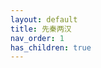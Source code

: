 ```yaml
---
layout: default
title: 先秦两汉
nav_order: 1
has_children: true
---
```


<!-- # 目录结构
{: .no_toc }

第一版本参数定义及语法解释
{: .fs-6 .fw-300 } -->

<!-- ## Table of contents
{: .no_toc .text-delta }

1. TOC
{:toc}

---
- Section 0 - Indicator Section (IS)
- Section 1 - Product Definition Section (PDS)
  - Table 0 - National International Originating Centers
## Table 1 - Flag for GDS or BMS
## Table 2 - Parameters & Units
## Table 3 - Type and Value of Level
## Table 4 - Forecast Time Unit
## Table 5 - Time Range Indicator
## Table A - Generating Process or Model
## Table B - Grid Identification
## Table C - National Sub-Centers│
# Section 2 - Grid Description Section (GDS)
## Table 10 - Coefficient Storage Mode
## Table 6 - Data Representation Type
## Table 7 - Resolution and Component Flags
## Table 8 - Scanning Mode Flag
## Table 9 - Spectral Representation Type
## Table D - Sundry Grid Definitions
# Section 3 - Bit Map Section (BMS)
# Section 4 - Binary Data Section (BDS)
## Table 11 - Flag
# Section 5 - End Section
# Appendix A - Outline of WMO Headers Used With GRIB
# Appendix B - Outline of WMO Headers for the EPA
# Appendix C - Outline of NCEP's use of the extended PDS section for ensemble modeling -->